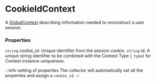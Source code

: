 # CookieIdContext
A [GlobalContext](/taxonomy/reference/global-contexts/overview.md) describing information needed to reconstruct a user session.

### Properties
`string` cookie_id: Unique identifier from the session cookie.
`string` id: A unique string identifier to be combined with the Context Type (`_type`) 
for Context instance uniqueness.

:::info setting of properties
The collector will automatically set all the properties and assign a `cookie_id`.
:::
